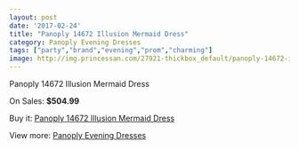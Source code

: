 ```yaml
---
layout: post
date: '2017-02-24'
title: "Panoply 14672 Illusion Mermaid Dress"
category: Panoply Evening Dresses
tags: ["party","brand","evening","prom","charming"]
image: http://img.princessan.com/27921-thickbox_default/panoply-14672-illusion-mermaid-dress.jpg
---
```

Panoply 14672 Illusion Mermaid Dress

On Sales: **$504.99**
<a href="https://www.princessan.com/en/12733-panoply-14672-illusion-mermaid-dress.html"><amp-img layout="responsive" width="600" height="600" src="//img.princessan.com/27921-thickbox_default/panoply-14672-illusion-mermaid-dress.jpg" alt="Panoply 14672 Illusion Mermaid Dress 0" /></a>
<a href="https://www.princessan.com/en/12733-panoply-14672-illusion-mermaid-dress.html"><amp-img layout="responsive" width="600" height="600" src="//img.princessan.com/27922-thickbox_default/panoply-14672-illusion-mermaid-dress.jpg" alt="Panoply 14672 Illusion Mermaid Dress 1" /></a>

Buy it: [Panoply 14672 Illusion Mermaid Dress](https://www.princessan.com/en/12733-panoply-14672-illusion-mermaid-dress.html "Panoply 14672 Illusion Mermaid Dress")

View more: [Panoply Evening Dresses](https://www.princessan.com/en/92- "Panoply Evening Dresses")